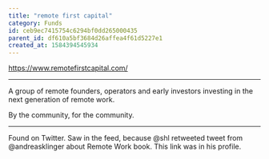 ```yaml
---
title: "remote first capital"
category: Funds
id: ceb9ec7415754c6294bf0dd265000435
parent_id: df610a5bf3684d26affea4f61d5227e1
created_at: 1584394545934
---
```


https://www.remotefirstcapital.com/

---

A group of remote founders, operators and early investors
investing in the next generation of remote work.

By the community, for the community. 

---

Found on Twitter. Saw in the feed, because @shl retweeted tweet from @andreasklinger about Remote Work book. This link was in his profile.
    